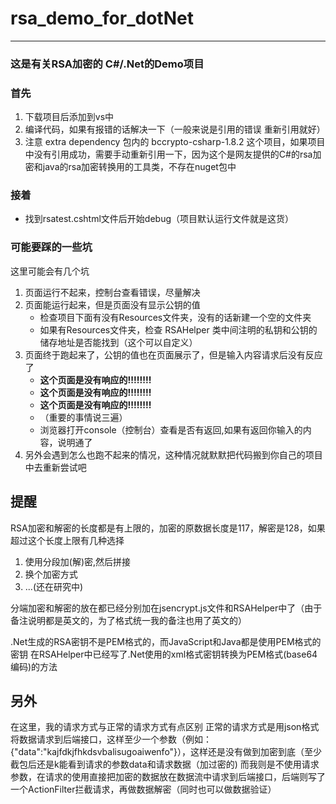 # rsa_demo_for_dotNet
---
### 这是有关RSA加密的 C#/.Net的Demo项目

### 首先

1. 下载项目后添加到vs中
2. 编译代码，如果有报错的话解决一下（一般来说是引用的错误 重新引用就好）
3. 注意 extra dependency 包内的 bccrypto-csharp-1.8.2 这个项目，如果项目中没有引用成功，需要手动重新引用一下，因为这个是网友提供的C#的rsa加密和java的rsa加密转换用的工具类，不存在nuget包中

### 接着

- 找到rsatest.cshtml文件后开始debug（项目默认运行文件就是这货）

### 可能要踩的一些坑

这里可能会有几个坑

1. 页面运行不起来，控制台查看错误，尽量解决
2. 页面能运行起来，但是页面没有显示公钥的值
   * 检查项目下面有没有Resources文件夹，没有的话新建一个空的文件夹
   * 如果有Resources文件夹，检查 RSAHelper 类中间注明的私钥和公钥的储存地址是否能找到（这个可以自定义）
3. 页面终于跑起来了，公钥的值也在页面展示了，但是输入内容请求后没有反应了
   - **这个页面是没有响应的!!!!!!!!**
   - **这个页面是没有响应的!!!!!!!!**
   - **这个页面是没有响应的!!!!!!!!**
   - （重要的事情说三遍）
   * 浏览器打开console（控制台）查看是否有返回,如果有返回你输入的内容，说明通了
4. 另外会遇到怎么也跑不起来的情况，这种情况就默默把代码搬到你自己的项目中去重新尝试吧


## 提醒

RSA加密和解密的长度都是有上限的，加密的原数据长度是117，解密是128，如果超过这个长度上限有几种选择

1. 使用分段加(解)密,然后拼接
2. 换个加密方式
3. ...(还在研究中)

分端加密和解密的放在都已经分别加在jsencrypt.js文件和RSAHelper中了（由于备注说明都是英文的，为了格式统一我的备注也用了英文的）

.Net生成的RSA密钥不是PEM格式的，而JavaScript和Java都是使用PEM格式的密钥
在RSAHelper中已经写了.Net使用的xml格式密钥转换为PEM格式(base64编码)的方法

## 另外

在这里，我的请求方式与正常的请求方式有点区别
正常的请求方式是用json格式将数据请求到后端接口，这样至少一个参数（例如：{"data":"kajfdkjfhkdsvbalisugoaiwenfo"}），这样还是没有做到加密到底（至少截包后还是k能看到请求的参数data和请求数据（加过密的)
而我则是不使用请求参数，在请求的使用直接把加密的数据放在数据流中请求到后端接口，后端则写了一个ActionFilter拦截请求，再做数据解密（同时也可以做数据验证）

